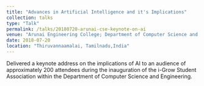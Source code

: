 ```yaml
---
title: "Advances in Artificial Intelligence and it's Implications"
collection: talks
type: "Talk"
permalink: /talks/20180720-arunai-cse-keynote-on-ai
venue: "Arunai Engineering College; Department of Computer Science and Engineering"
date: 2018-07-20
location: "Thiruvannaamalai, Tamilnadu,India"
---
```


Delivered a keynote address on the implications of AI to an audience of approximately 200 attendees during the inauguration of the i-Grow Student Association within the Department of Computer Science and Engineering.
